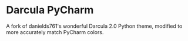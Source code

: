 # Darcula PyCharm

A fork of danields761's wonderful Darcula 2.0 Python theme, modified to more accurately match PyCharm colors.